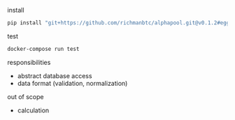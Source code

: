 install

```bash
pip install "git+https://github.com/richmanbtc/alphapool.git@v0.1.2#egg=alphapool"
```

test

```bash
docker-compose run test
```

responsibilities

- abstract database access
- data format (validation, normalization)

out of scope

- calculation

